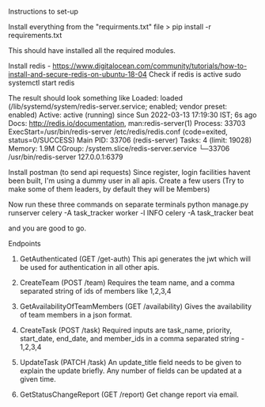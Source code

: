 Instructions to set-up

Install everything from the "requirments.txt" file > pip install -r requirements.txt

This should have installed all the required modules.

Install redis - https://www.digitalocean.com/community/tutorials/how-to-install-and-secure-redis-on-ubuntu-18-04
Check if redis is active 
sudo systemctl start redis

The result should look something like 
Loaded: loaded (/lib/systemd/system/redis-server.service; enabled; vendor preset: enabled)
     Active: active (running) since Sun 2022-03-13 17:19:30 IST; 6s ago
       Docs: http://redis.io/documentation,
             man:redis-server(1)
    Process: 33703 ExecStart=/usr/bin/redis-server /etc/redis/redis.conf (code=exited, status=0/SUCCESS)
   Main PID: 33706 (redis-server)
      Tasks: 4 (limit: 19028)
     Memory: 1.9M
     CGroup: /system.slice/redis-server.service
             └─33706 /usr/bin/redis-server 127.0.0.1:6379

Install postman (to send api requests)
Since register, login facilities havent been built, I'm using a dummy user in all apis.
Create a few users (Try to make some of them leaders, by default they will be Members)

Now run these three commands on separate terminals
python manage.py runserver
celery -A task_tracker worker -l INFO
celery -A task_tracker beat

and you are good to go.

Endpoints
1. GetAuthenticated (GET /get-auth)
This api generates the jwt which will be used for authentication in all other apis.

2. CreateTeam (POST /team)
Requires the team name, and a comma separated string of ids of members like 1,2,3,4

3. GetAvailabilityOfTeamMembers (GET /availability)
Gives the availability of team members in a json format.

4. CreateTask (POST /task)
Required inputs are task_name, priority, start_date, end_date, and member_ids in a comma separated string - 1,2,3,4

5. UpdateTask (PATCH /task)
An update_title field needs to be given to explain the update briefly. Any number of fields can be updated at a given time.

6. GetStatusChangeReport (GET /report)
Get change report via email.
